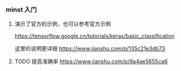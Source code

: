 ### minst 入门
1. 演示了官方的示例，也可以参考官方示例 
    
    https://tensorflow.google.cn/tutorials/keras/basic_classification
    
    这里的说明更详细
    https://www.jianshu.com/p/135c21e3db73

1. TODO 提高准确率
https://www.jianshu.com/p/9a4ae5655ca6
